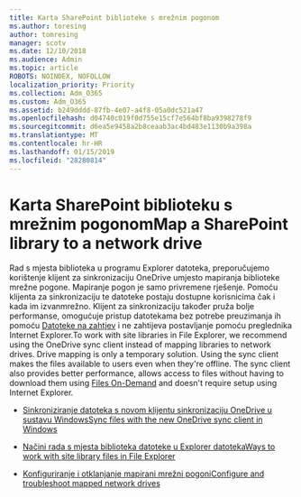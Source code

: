 ```yaml
---
title: Karta SharePoint biblioteke s mrežnim pogonom
ms.author: toresing
author: tomresing
manager: scotv
ms.date: 12/10/2018
ms.audience: Admin
ms.topic: article
ROBOTS: NOINDEX, NOFOLLOW
localization_priority: Priority
ms.collection: Adm_O365
ms.custom: Adm_O365
ms.assetid: b249dddd-87fb-4e07-a4f8-05a0dc521a47
ms.openlocfilehash: d04740c019f0d755e15cf7e564bf8ba9398278f9
ms.sourcegitcommit: d6ea5e9458a2b8ceaab3ac4bd483e1130b9a398a
ms.translationtype: MT
ms.contentlocale: hr-HR
ms.lasthandoff: 01/15/2019
ms.locfileid: "28280814"
---
```

# <a name="map-a-sharepoint-library-to-a-network-drive"></a><span data-ttu-id="1532d-102">Karta SharePoint biblioteku s mrežnim pogonom</span><span class="sxs-lookup"><span data-stu-id="1532d-102">Map a SharePoint library to a network drive</span></span>

<span data-ttu-id="1532d-p101">Rad s mjesta biblioteka u programu Explorer datoteka, preporučujemo korištenje klijent za sinkronizaciju OneDrive umjesto mapiranja biblioteke mrežne pogone. Mapiranje pogon je samo privremene rješenje. Pomoću klijenta za sinkronizaciju te datoteke postaju dostupne korisnicima čak i kada im izvanmrežno. Klijent za sinkronizaciju također pruža bolje performanse, omogućuje pristup datotekama bez potrebe preuzimanja ih pomoću [Datoteke na zahtjev](https://support.office.com/en-us/article/Learn-about-OneDrive-Files-On-Demand-0E6860D3-D9F3-4971-B321-7092438FB38E) i ne zahtijeva postavljanje pomoću preglednika Internet Explorer.</span><span class="sxs-lookup"><span data-stu-id="1532d-p101">To work with site libraries in File Explorer, we recommend using the OneDrive sync client instead of mapping libraries to network drives. Drive mapping is only a temporary solution. Using the sync client makes the files available to users even when they're offline. The sync client also provides better performance, allows access to files without having to download them using [Files On-Demand](https://support.office.com/en-us/article/Learn-about-OneDrive-Files-On-Demand-0E6860D3-D9F3-4971-B321-7092438FB38E) and doesn't require setup using Internet Explorer.</span></span> 
  
- [<span data-ttu-id="1532d-107">Sinkroniziranje datoteka s novom klijentu sinkronizaciju OneDrive u sustavu Windows</span><span class="sxs-lookup"><span data-stu-id="1532d-107">Sync files with the new OneDrive sync client in Windows</span></span>](https://go.microsoft.com/fwlink/?linkid=866427)
    
- [<span data-ttu-id="1532d-108">Načini rada s mjesta biblioteka datoteke u Explorer datoteka</span><span class="sxs-lookup"><span data-stu-id="1532d-108">Ways to work with site library files in File Explorer</span></span>](https://go.microsoft.com/fwlink/?linkid=866291)
    
- [<span data-ttu-id="1532d-109">Konfiguriranje i otklanjanje mapirani mrežni pogoni</span><span class="sxs-lookup"><span data-stu-id="1532d-109">Configure and troubleshoot mapped network drives</span></span>](https://support.microsoft.com/kb/2616712)
    

